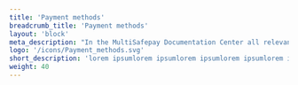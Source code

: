 ```yaml
---
title: 'Payment methods'
breadcrumb_title: 'Payment methods'
layout: 'block'
meta_description: "In the MultiSafepay Documentation Center all relevant information regarding our Plugins and API. As well as Support pages for Payment Method, Tools and General Questions. You can also find the contact details of our Support Team and Integration Team."
logo: '/icons/Payment_methods.svg'
short_description: 'lorem ipsumlorem ipsumlorem ipsumlorem ipsumlorem ipsumlorem ipsumlorem ipsum'
weight: 40
---
```



